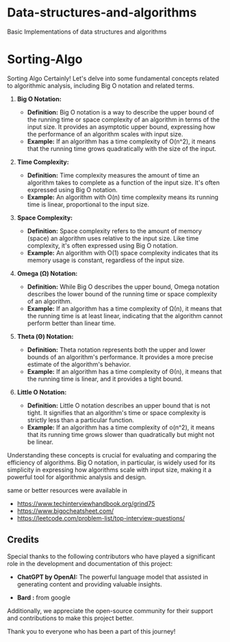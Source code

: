 # Data-structures-and-algorithms
Basic Implementations of data structures and algorithms

# Sorting-Algo
Sorting Algo
Certainly! Let's delve into some fundamental concepts related to algorithmic analysis, including Big O notation and related terms.

1. **Big O Notation:**
   - **Definition:** Big O notation is a way to describe the upper bound of the running time or space complexity of an algorithm in terms of the input size. It provides an asymptotic upper bound, expressing how the performance of an algorithm scales with input size.
   - **Example:** If an algorithm has a time complexity of O(n^2), it means that the running time grows quadratically with the size of the input.

2. **Time Complexity:**
   - **Definition:** Time complexity measures the amount of time an algorithm takes to complete as a function of the input size. It's often expressed using Big O notation.
   - **Example:** An algorithm with O(n) time complexity means its running time is linear, proportional to the input size.

3. **Space Complexity:**
   - **Definition:** Space complexity refers to the amount of memory (space) an algorithm uses relative to the input size. Like time complexity, it's often expressed using Big O notation.
   - **Example:** An algorithm with O(1) space complexity indicates that its memory usage is constant, regardless of the input size.

4. **Omega (Ω) Notation:**
   - **Definition:** While Big O describes the upper bound, Omega notation describes the lower bound of the running time or space complexity of an algorithm.
   - **Example:** If an algorithm has a time complexity of Ω(n), it means that the running time is at least linear, indicating that the algorithm cannot perform better than linear time.

5. **Theta (Θ) Notation:**
   - **Definition:** Theta notation represents both the upper and lower bounds of an algorithm's performance. It provides a more precise estimate of the algorithm's behavior.
   - **Example:** If an algorithm has a time complexity of Θ(n), it means that the running time is linear, and it provides a tight bound.

6. **Little O Notation:**
   - **Definition:** Little O notation describes an upper bound that is not tight. It signifies that an algorithm's time or space complexity is strictly less than a particular function.
   - **Example:** If an algorithm has a time complexity of o(n^2), it means that its running time grows slower than quadratically but might not be linear.

Understanding these concepts is crucial for evaluating and comparing the efficiency of algorithms. Big O notation, in particular, is widely used for its simplicity in expressing how algorithms scale with input size, making it a powerful tool for algorithmic analysis and design.


same or better resources were available in

- https://www.techinterviewhandbook.org/grind75
- https://www.bigocheatsheet.com/
- https://leetcode.com/problem-list/top-interview-questions/

## Credits

Special thanks to the following contributors who have played a significant role in the development and documentation of this project:

- **ChatGPT by OpenAI:** The powerful language model that assisted in generating content and providing valuable insights.

- **Bard :** from google 

Additionally, we appreciate the open-source community for their support and contributions to make this project better.

Thank you to everyone who has been a part of this journey!


